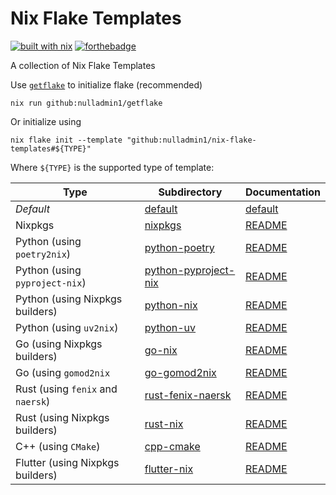 # Nix Flake Templates

[![built with nix](https://builtwithnix.org/badge.svg)](https://builtwithnix.org) [![forthebadge](https://forthebadge.com/images/badges/0-percent-optimized.svg)](https://forthebadge.com)

A collection of Nix Flake Templates

Use [`getflake`](https://github.com/nulladmin1/getflake) to initialize flake (recommended)
```shell
nix run github:nulladmin1/getflake
```
Or initialize using

```shell
nix flake init --template "github:nulladmin1/nix-flake-templates#${TYPE}"
```

Where `${TYPE}` is the supported type of template:

| Type                              | Subdirectory                                 | Documentation                            |
| --------------------------------- | -------------------------------------------- | ---------------------------------------- |
| _Default_                         | [default](default)                           | [default](default/README.md)             |
| Nixpkgs                           | [nixpkgs](nixpkgs)                           | [README](nixpkgs/README.md)              |
| Python (using `poetry2nix`)       | [python-poetry](python-poetry)               | [README](python-poetry/README.md)        |
| Python (using `pyproject-nix`)    | [python-pyproject-nix](python-pyproject-nix) | [README](python-pyproject-nix/README.md) |
| Python (using Nixpkgs builders)   | [python-nix](python-nix)                     | [README](python-nix/README.md)           |
| Python (using `uv2nix`)           | [python-uv](python-uv)                       | [README](python-uv/README.md)            |
| Go (using Nixpkgs builders)       | [go-nix](go-nix)                             | [README](go-nix/README.md)               |
| Go (using `gomod2nix`             | [go-gomod2nix](go-gomod2nix)                 | [README](go-gomod2nix/README.md)         |
| Rust (using `fenix` and `naersk`) | [rust-fenix-naersk](rust-fenix-naersk)       | [README](rust-fenix-naersk/README.md)    |
| Rust (using Nixpkgs builders)     | [rust-nix](rust-nix)                         | [README](rust-nix/README.md)             |
| C++ (using `CMake`)               | [cpp-cmake](cpp-cmake)                       | [README](cpp-cmake/README.md)            |
| Flutter (using Nixpkgs builders)  | [flutter-nix](flutter-nix)                   | [README](flutter-nix/README.md)          |
